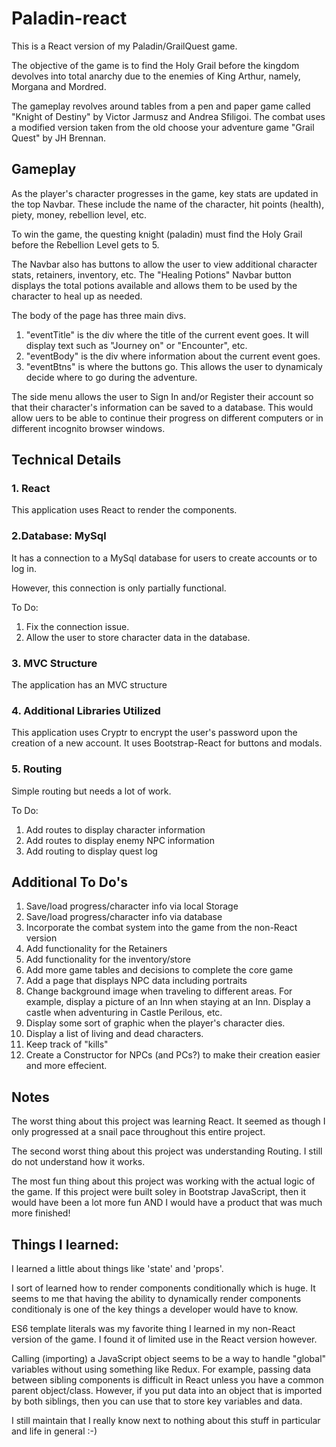 # Paladin-react

This is a React version of my Paladin/GrailQuest game.

The objective of the game is to find the Holy Grail before the kingdom devolves into total anarchy due to the enemies of King Arthur, namely, Morgana and Mordred.

The gameplay revolves around tables from a pen and paper game called "Knight of Destiny" by Victor Jarmusz and Andrea Sfiligoi.  The combat uses a modified version taken from the old choose your adventure game "Grail Quest" by JH Brennan.

## Gameplay

As the player's character progresses in the game, key stats are updated in the top Navbar.  These include the name of the character, hit points (health), piety, money, rebellion level, etc.

To win the game, the questing knight (paladin) must find the Holy Grail before the Rebellion Level gets to 5.

The Navbar also has buttons to allow the user to view additional character stats, retainers, inventory, etc.  The "Healing Potions" Navbar button displays the total potions available and allows them to be used by the character to heal up as needed.

The body of the page has three main divs.

1. "eventTitle" is the div where the title of the current event goes.  It will display text such as "Journey on" or "Encounter", etc.
2. "eventBody" is the div where information about the current event goes.  
3. "eventBtns" is where the buttons go.  This allows the user to dynamicaly decide where to go during the adventure.

The side menu allows the user to Sign In and/or Register their account so that their character's information can be saved to a database.  This would allow uers to be able to continue their progress on different computers or in different incognito browser windows.



## Technical Details

### 1. React

This application uses React to render the components.

### 2.Database: MySql

It has a connection to a MySql database for users to create accounts or to log in.

However, this connection is only partially functional.

To Do: 

1. Fix the connection issue.
2. Allow the user to store character data in the database.

### 3. MVC Structure

The application has an MVC structure

### 4. Additional Libraries Utilized

This application uses Cryptr to encrypt the user's password upon the creation of a new account.
It uses Bootstrap-React for buttons and modals.

### 5. Routing

Simple routing but needs a lot of work.

To Do: 

1. Add routes to display character information
2. Add routes to display enemy NPC information
3. Add routing to display quest log

## Additional To Do's

1. Save/load progress/character info via local Storage
2. Save/load progress/character info via database
3. Incorporate the combat system into the game from the non-React version
4. Add functionality for the Retainers
5. Add functionality for the inventory/store
6. Add more game tables and decisions to complete the core game
7. Add a page that displays NPC data including portraits
8. Change background image when traveling to different areas.  For example, display a picture of an Inn when staying at an Inn.  Display a castle when adventuring in Castle Perilous, etc.
9. Display some sort of graphic when the player's character dies.
10. Display a list of living and dead characters.
11. Keep track of "kills"
12. Create a Constructor for NPCs (and PCs?) to make their creation easier and more effecient.


## Notes

The worst thing about this project was learning React.  It seemed as though I only progressed at a snail pace throughout this entire project.

The second worst thing about this project was understanding Routing.  I still do not understand how it works.

The most fun thing about this project was working with the actual logic of the game.  If this project were built soley in Bootstrap JavaScript, then it would have been a lot more fun AND I would have a product that was much more finished!

## Things I learned:

I learned a little about things like 'state' and 'props'.  

I sort of learned how to render components conditionally which is huge.  It seems to me that having the ability to dynamically render components conditionaly is one of the key things a developer would have to know.

ES6 template literals was my favorite thing I learned in my non-React version of the game.  I found it of limited use in the React version however.

Calling (importing) a JavaScript object seems to be a way to handle "global" variables without using something like Redux.  For example, passing data between sibling components is difficult in React unless you have a common parent object/class.  However, if you put data into an object that is imported by both siblings, then you can use that to store key variables and data.

I still maintain that I really know next to nothing about this stuff in particular and life in general :-)




















